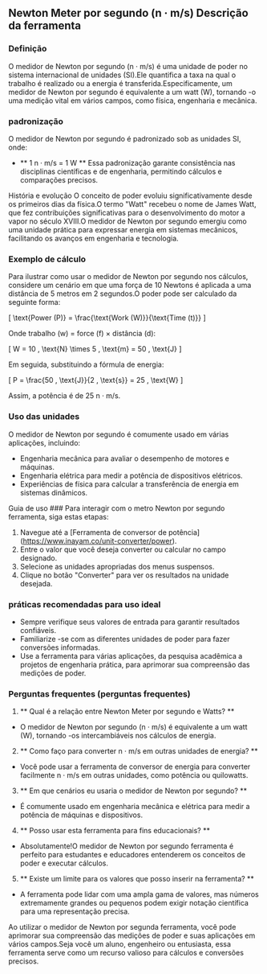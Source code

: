 ## Newton Meter por segundo (n · m/s) Descrição da ferramenta

### Definição
O medidor de Newton por segundo (n · m/s) é uma unidade de poder no sistema internacional de unidades (SI).Ele quantifica a taxa na qual o trabalho é realizado ou a energia é transferida.Especificamente, um medidor de Newton por segundo é equivalente a um watt (W), tornando -o uma medição vital em vários campos, como física, engenharia e mecânica.

### padronização
O medidor de Newton por segundo é padronizado sob as unidades SI, onde:
- ** 1 n · m/s = 1 W **
Essa padronização garante consistência nas disciplinas científicas e de engenharia, permitindo cálculos e comparações precisos.

História e evolução
O conceito de poder evoluiu significativamente desde os primeiros dias da física.O termo "Watt" recebeu o nome de James Watt, que fez contribuições significativas para o desenvolvimento do motor a vapor no século XVIII.O medidor de Newton por segundo emergiu como uma unidade prática para expressar energia em sistemas mecânicos, facilitando os avanços em engenharia e tecnologia.

### Exemplo de cálculo
Para ilustrar como usar o medidor de Newton por segundo nos cálculos, considere um cenário em que uma força de 10 Newtons é aplicada a uma distância de 5 metros em 2 segundos.O poder pode ser calculado da seguinte forma:

\[ \text{Power (P)} = \frac{\text{Work (W)}}{\text{Time (t)}} \]

Onde trabalho (w) = force (f) × distância (d):

\[ W = 10 \, \text{N} \times 5 \, \text{m} = 50 \, \text{J} \]

Em seguida, substituindo a fórmula de energia:

\[ P = \frac{50 \, \text{J}}{2 \, \text{s}} = 25 \, \text{W} \]

Assim, a potência é de 25 n · m/s.

### Uso das unidades
O medidor de Newton por segundo é comumente usado em várias aplicações, incluindo:
- Engenharia mecânica para avaliar o desempenho de motores e máquinas.
- Engenharia elétrica para medir a potência de dispositivos elétricos.
- Experiências de física para calcular a transferência de energia em sistemas dinâmicos.

Guia de uso ###
Para interagir com o metro Newton por segundo ferramenta, siga estas etapas:
1. Navegue até a [Ferramenta de conversor de potência] (https://www.inayam.co/unit-converter/power).
2. Entre o valor que você deseja converter ou calcular no campo designado.
3. Selecione as unidades apropriadas dos menus suspensos.
4. Clique no botão "Converter" para ver os resultados na unidade desejada.

### práticas recomendadas para uso ideal
- Sempre verifique seus valores de entrada para garantir resultados confiáveis.
- Familiarize -se com as diferentes unidades de poder para fazer conversões informadas.
- Use a ferramenta para várias aplicações, da pesquisa acadêmica a projetos de engenharia prática, para aprimorar sua compreensão das medições de poder.

### Perguntas frequentes (perguntas frequentes)

1. ** Qual é a relação entre Newton Meter por segundo e Watts? **
- O medidor de Newton por segundo (n · m/s) é equivalente a um watt (W), tornando -os intercambiáveis ​​nos cálculos de energia.

2. ** Como faço para converter n · m/s em outras unidades de energia? **
- Você pode usar a ferramenta de conversor de energia para converter facilmente n · m/s em outras unidades, como potência ou quilowatts.

3. ** Em que cenários eu usaria o medidor de Newton por segundo? **
- É comumente usado em engenharia mecânica e elétrica para medir a potência de máquinas e dispositivos.

4. ** Posso usar esta ferramenta para fins educacionais? **
- Absolutamente!O medidor de Newton por segundo ferramenta é perfeito para estudantes e educadores entenderem os conceitos de poder e executar cálculos.

5. ** Existe um limite para os valores que posso inserir na ferramenta? **
- A ferramenta pode lidar com uma ampla gama de valores, mas números extremamente grandes ou pequenos podem exigir notação científica para uma representação precisa.

Ao utilizar o medidor de Newton por segunda ferramenta, você pode aprimorar sua compreensão das medições de poder e suas aplicações em vários campos.Seja você um aluno, engenheiro ou entusiasta, essa ferramenta serve como um recurso valioso para cálculos e conversões precisos.